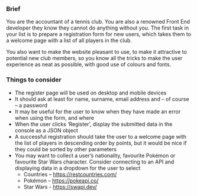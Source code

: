 ### Brief

You are the accountant of a tennis club. You are also a renowned Front End developer they know they cannot do anything without you. The first task in your list is to prepare a registration form for new users, which takes them to a welcome page with a list of all players in the club.

You also want to make the website pleasant to use, to make it attractive to potential new club members, so you know all the tricks to make the user experience as neat as possible, with good use of colours and fonts.

### Things to consider

- The register page will be used on desktop and mobile devices
- It should ask at least for name, surname, email address and – of course – a password
- It may be useful for the user to know when they have made an error when using the form, and where
- When the user clicks ‘Register’, display the submitted data in the console as a JSON object
- A successful registration should take the user to a welcome page with the list of players in descending order by points, but it would be nice if they could be sorted by other parameters
- You may want to collect a user’s nationality, favourite Pokémon or favourite Star Wars character. Consider connecting to an API and displaying data in a dropdown for the user to select
  - Countries – https://restcountries.com/
  - Pokémon – https://pokeapi.co/
  - Star Wars - https://swapi.dev/

